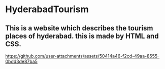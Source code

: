 # HyderabadTourism
## This is a website which describes the tourism places of hyderabad. this is made by HTML and CSS.

https://github.com/user-attachments/assets/50414a46-f2cd-49aa-8555-0bdd3de87ba5
